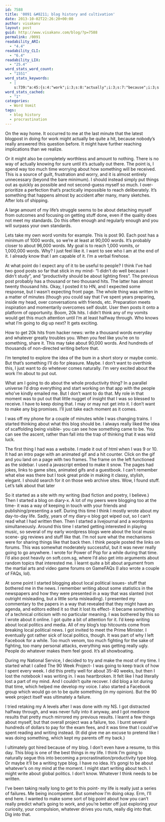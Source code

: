 ```yaml
---
id: 7588
title: '0091 &#8211; blog history and cultivation'
date: 2013-10-02T22:26:20+00:00
author: visakanv
layout: post
guid: http://www.visakanv.com/blog/?p=7588
permalink: /0091
readability_ARI:
  - "4.4"
readability_CLI:
  - "6.4"
readability_LIX:
  - "25.4"
word_stats_word_count:
  - "1551"
word_stats_keywords:
  - |
    s:739:"a:45:{s:4:"work";i:3;s:8:"actually";i:3;s:7:"because";i:3;s:6:"really";i:8;s:5:"point";i:5;s:4:"time";i:8;s:6:"things";i:4;s:5:"stuff";i:4;s:4:"take";i:3;s:6:"vomits";i:3;s:4:"post";i:4;s:5:"words";i:6;s:4:"just";i:5;s:4:"feel";i:3;s:4:"like";i:6;s:4:"want";i:5;s:6:"people";i:4;s:5:"think";i:6;s:4:"mind";i:3;s:12:"productivity";i:3;s:4:"hits";i:4;s:4:"page";i:3;s:5:"thing";i:3;s:7:"written";i:3;s:5:"spent";i:3;s:5:"going";i:6;s:4:"news";i:3;s:8:"whatever";i:4;s:7:"writing";i:8;s:4:"idea";i:3;s:5:"maybe";i:3;s:4:"i'll";i:3;s:6:"moment";i:3;s:4:"keep";i:3;s:4:"make";i:4;s:7:"started";i:8;s:4:"blog";i:8;s:5:"can't";i:3;s:5:"wrote";i:4;s:4:"life";i:3;s:5:"local";i:5;s:4:"lost";i:3;s:8:"politics";i:3;s:4:"week";i:3;s:7:"project";i:3;}";
word_stats_cached:
  - "1"
categories:
  - Word Vomit
tags:
  - blog history
  - procrastination
---
```

On the way home. It occurred to me at the last minute that the latest blogpost in doing for work might actually be quite a hit, because nobody&#8217;s really answered this question before. It might have further reaching implications than we realize.

Or it might also be completely worthless and amount to nothing. There is no way of actually knowing for sure until it&#8217;s actually out there. The point is, I spend way too much time worrying about how something will be received. This is a source of guilt, frustration and worry, and it is almost entirely unnecessary (beyond the bare minimum). I should instead simply put things out as quickly as possible and not second-guess myself so much. I over-prioritize a perfection that&#8217;s practically impossible to reach deliberately. It&#8217;s something that happens almost by accident after many, many sketches. After lots of shipping.

A large amount of my life&#8217;s struggle seems to be about detaching myself from outcomes and focusing on getting stuff done, even if the quality does not meet my standards. Do this often enough and regularly enough and you will surpass your own standards.

Lets take my own word vomits for example. This is post 90. Each post has a minimum of 1000 words, so we&#8217;re at least at 90,000 words. It&#8217;s probably closer to about 96,000 words. My goal is to reach 1,000 vomits, or 1,000,000 words. Why? I just feel like it. I want to see who I am at the end of it. I already know that I am capable of it. I&#8217;m a verbal firehose.

At what point do I expect any of it to be useful to people? I think I&#8217;ve had two good posts so far that stick in my mind- &#8220;I didn&#8217;t do well because I didn&#8217;t study&#8221;, and &#8220;productivity should be about lighting fires&#8221;. The previous post probably has a thousand or two thousand hits. The latter has almost twenty thousand hits. Okay, I posted it to HN, and I expected some response, but I wasn&#8217;t expecting front page. The whole thing was written in a matter of minutes (though you could say that I&#8217;ve spent years preparing, inside my head, over conversations with friends, etc. Preparation meets inspiration and momentarily overcomes self doubt. User then posts it onto a platform of opportunity. Boom, 20k hits. I didn&#8217;t think any of my vomits would get this much attention until I&#8217;m at least halfway through. Who knows what I&#8217;m going to dig up next? It gets exciting.

How to get 20k hits from hacker news: write a thousand words everyday and whatever greatly troubles you. When you feel like you&#8217;re on to something, share it. This may take about 90,000 words. And hundreds of thousands of non-directed writing before that.

I&#8217;m tempted to explore the idea of the bum in a short story or maybe comic. But that&#8217;s something I&#8217;ll do for pleasure. Maybe. I don&#8217;t want to overthink this, I just want to do whetever comes naturally. I&#8217;m very excited about the work I&#8217;m about to put out.

What am I going to do about the whole productivity thing? In a parallel universe I&#8217;d drop everything and start working on that app with the people who&#8217;ve kindly emailed me. But I don&#8217;t want to do that. My role in that moment was to put out that little nugget of insight that I was so blessed to receive. I have to keep doing that. I may or may not get into it. I don&#8217;t want to make any big promises. I&#8217;ll just take each moment as it comes.

I was off my phone for a couple of minutes while I was changing trains. I started thinking about what this blog should be. I always really liked the idea of scaffolding being visible- you can see how something came to be. You can see the ascent, rather than fall into the trap of thinking that it was wild luck.

The first thing I had was a website. I made it out of html when I was 9 or 10. It had an intro page with an animated gif and a hit counter. Click on the gif and you land on a page with two frames. The frame on the left functioned as the sidebar. I used a javascript embed to make it snow. The pages had jokes, links to game sites, animated gifs and a guestbook. I can&#8217;t remember what else was there but I took great pride in making it classy, stylish, elegant. I should search for it on those web archive sites. Wow, I found stuff. Let&#8217;s talk about that later

So it started as a site with my writing (bad fiction and poetry, I believe.) Then I started a blog on diary-x. A lot of my peers were blogging too at the time- it was a way of keeping in touch with your friends and publishing/presenting a self. During this time I think I mostly wrote about my day-to-day life. Sadly, years of my diary-x blog got wiped out, so I can&#8217;t read what I had written then. Then I started a livejournal and a wordpress simultaneously. Around this time I started getting interested in playing music, so several of my early wordpress blogs were about the local music scene- gig reviews and stuff like that. I&#8217;m not sure what the mechanisms were for sharing things like that back then. I think people posted the links on forums. This was somewhat moderately successful, but it was never really going to go anywhere. I wrote for Power of Pop for a while during that time. I&#8217;d also post heavily on soft.com.sg, where I&#8217;d also get into arguments about random topics that interested me. I learnt quite a bit about argument from the martial arts and video game forums on GameFAQs (I also wrote a couple of FAQs, lol).

At some point I started blogging about local political issues- stuff that bothered me in the news. I remember writing about some statistics in the newspapers and how they were presented in a way that was slanted (not outright misleading, but a little sorta misleading). I presented my commentary to the papers in a way that revealed that they might have an agenda, and editors edited it so that it lost its effect- it became something of a technical criticism with no particular meaning. I was bothered by this so I wrote about it online. I got quite a bit of attention for it. I&#8217;d keep writing about local politics and media. All of my blog&#8217;s top hitcounts come from breaking local political news. I got invited to meet the Prime Minister. I eventually got rather sick of local politics, though. It was part of why I left Facebook for a while. Too much venom, too much fighting for the sake of fighting, too many personal attacks, everything was getting really ugly. People do whatever makes them feel good. It&#8217;s all showboating.

During my National Service, I decided to try and make the most of my time. I started what I called The 90 Week Project- I was going to keep track of how I spent every week. I did this pretty well for about 35-40 weeks, but then I lost the notebook I was writing in. I was heartbroken. It felt like I had literally lost a part of my mind. And I couldn&#8217;t quite recover. I did blog a lot during that time, which helped me develop my voice. I also started a Facebook group which would go on to be quite something (in my opinion). But the 90 week project itself was ultimately a failure.

I tried retaking my A levels after I was done with my NS. I got distracted halfway through, and was never fully into it anyway, and I got mediocre results that pretty much mirrored my previous results. I learnt a few things about myself, but that overall project was a failure, too. I burnt several hundreds of dollars to pay for the exam fees, and it was time that I could&#8217;ve spent reading and writing instead. (It did give me an excuse to pretend like I was doing something, which kept my parents off my back.)

I ultimately got hired because of my blog. I don&#8217;t even have a resume, to this day. This blog is one of the best things in my life. I think I&#8217;m going to naturally segue this into becoming a procrastination/productivity type blog. Or maybe it&#8217;ll be a writing type blog. I have no idea. It&#8217;s gongi to be about whatever&#8217;s on my mind at the moment. I might start writing about tech. I might write about global politics. I don&#8217;t know. Whatever I think needs to be written.

I&#8217;ve been taking really long to get to this point- my life is really just a series of failures. Me being incompetent. But somehow I&#8217;m doing okay. Erm, I&#8217;ll end here. I wanted to make some sort of big point about how you can&#8217;t really predict what&#8217;s going to work, and you&#8217;re better off just exploring your curiosity, your compulsion, whatever drives you nuts, really dig into that. Dig into that.